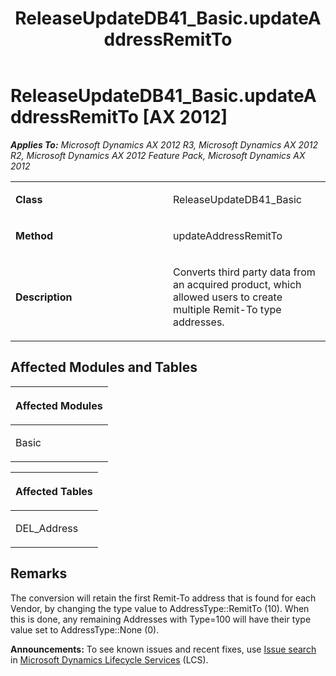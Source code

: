 ﻿---
title: ReleaseUpdateDB41_Basic.updateAddressRemitTo
TOCTitle: ReleaseUpdateDB41_Basic.updateAddressRemitTo
ms:assetid: ad131e0f-2c23-e85a-7963-ef386f4f5353
ms:mtpsurl: https://msdn.microsoft.com/en-us/library/JJ686520(v=AX.60)
ms:contentKeyID: 49710475
ms.date: 05/18/2015
mtps_version: v=AX.60
---

# ReleaseUpdateDB41\_Basic.updateAddressRemitTo [AX 2012]


_**Applies To:** Microsoft Dynamics AX 2012 R3, Microsoft Dynamics AX 2012 R2, Microsoft Dynamics AX 2012 Feature Pack, Microsoft Dynamics AX 2012_

<table>
<colgroup>
<col style="width: 50%" />
<col style="width: 50%" />
</colgroup>
<tbody>
<tr class="odd">
<td><p><strong>Class</strong></p></td>
<td><p>ReleaseUpdateDB41_Basic</p></td>
</tr>
<tr class="even">
<td><p><strong>Method</strong></p></td>
<td><p>updateAddressRemitTo</p></td>
</tr>
<tr class="odd">
<td><p><strong>Description</strong></p></td>
<td><p>Converts third party data from an acquired product, which allowed users to create multiple Remit-To type addresses.</p></td>
</tr>
</tbody>
</table>


## Affected Modules and Tables

<table>
<colgroup>
<col style="width: 100%" />
</colgroup>
<thead>
<tr class="header">
<th><p>Affected Modules</p></th>
</tr>
</thead>
<tbody>
<tr class="odd">
<td><p>Basic</p></td>
</tr>
</tbody>
</table>


<table>
<colgroup>
<col style="width: 100%" />
</colgroup>
<thead>
<tr class="header">
<th><p>Affected Tables</p></th>
</tr>
</thead>
<tbody>
<tr class="odd">
<td><p>DEL_Address</p></td>
</tr>
</tbody>
</table>


## Remarks

The conversion will retain the first Remit-To address that is found for each Vendor, by changing the type value to AddressType::RemitTo (10). When this is done, any remaining Addresses with Type=100 will have their type value set to AddressType::None (0).

  
**Announcements:** To see known issues and recent fixes, use [Issue search](http://go.microsoft.com/fwlink/?linkid=389258) in [Microsoft Dynamics Lifecycle Services](http://go.microsoft.com/fwlink/?linkid=306505) (LCS).

